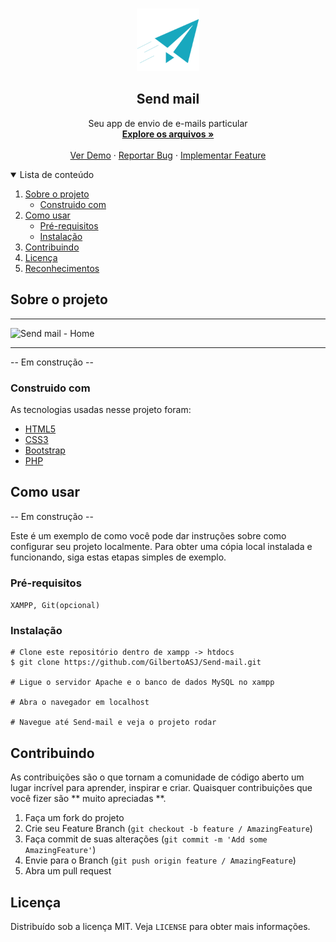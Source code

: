 <!-- PROJECT LOGO -->
<br />
<p align="center">
  <a href="https://github.com/GilbertoASJ/Send-mail/">
    <img 
      src="./assets/logo.png" 
      alt="Logo Send mail"
      width="100"
      height="100" 
    >
  </a>

  <h2 align="center">Send mail</h2>

  <p align="center">
    Seu app de envio de e-mails particular
    <br />
    <a href="https://github.com/GilbertoASJ/Send-mail/"><strong>Explore os arquivos »</strong></a>
    <br />
    <br />
    <a href="https://github.com/GilbertoASJ/Send-mail/">Ver Demo</a>
    ·
    <a href="https://github.com/GilbertoASJ/Send-mail/issues">Reportar Bug</a>
    ·
    <a href="https://github.com/GilbertoASJ/Send-mail/issues">Implementar Feature</a>
  </p>
</p>

<!-- TABLE OF CONTENTS -->
<details open="open">
  <summary>Lista de conteúdo</summary>
  <ol>
    <li>
      <a href="#Sobre-o-projeto">Sobre o projeto</a>
      <ul>
        <li><a href="#Construido-com">Construido com</a></li>
      </ul>
    </li>
    <li>
      <a href="#Como-usar">Como usar</a>
      <ul>
        <li><a href="#Pré-requisitos">Pré-requisitos</a></li>
        <li><a href="#Instalação">Instalação</a></li>
      </ul>
    </li>
    <li><a href="#Contribuindo">Contribuindo</a></li>
    <li><a href="#Licença">Licença</a></li>
    <li><a href="#Reconhecimentos">Reconhecimentos</a></li>
  </ol>
</details>

<!-- ABOUT THE PROJECT -->
## Sobre o projeto

<hr>
<img src="https://user-images.githubusercontent.com/56325350/121954056-b1ce1a80-cd34-11eb-83db-492bcc8d4434.png" alt="Send mail - Home">

<hr>

-- Em construção --

### Construido com

As tecnologias usadas nesse projeto foram:
* [HTML5](https://developer.mozilla.org/pt-BR/docs/Web/Guide/HTML/HTML5)
* [CSS3](https://developer.mozilla.org/pt-BR/docs/Web/CSS)
* [Bootstrap](https://getbootstrap.com/)
* [PHP](https://www.php.net/)

<!-- GETTING STARTED -->
## Como usar

-- Em construção --

Este é um exemplo de como você pode dar instruções sobre como configurar seu projeto localmente. Para obter uma cópia local instalada e funcionando, siga estas etapas simples de exemplo.

### Pré-requisitos

``` XAMPP, Git(opcional) ```

### Instalação

```
# Clone este repositório dentro de xampp -> htdocs
$ git clone https://github.com/GilbertoASJ/Send-mail.git

# Ligue o servidor Apache e o banco de dados MySQL no xampp

# Abra o navegador em localhost

# Navegue até Send-mail e veja o projeto rodar
```


<!-- CONTRIBUTING -->
## Contribuindo

As contribuições são o que tornam a comunidade de código aberto um lugar incrível para aprender, inspirar e criar. Quaisquer contribuições que você fizer são ** muito apreciadas **.

1. Faça um fork do projeto
2. Crie seu Feature Branch (`git checkout -b feature / AmazingFeature`)
3. Faça commit de suas alterações (`git commit -m 'Add some AmazingFeature'`)
4. Envie para o Branch (`git push origin feature / AmazingFeature`)
5. Abra um pull request


<!-- LICENSE -->
## Licença

Distribuído sob a licença MIT. Veja `LICENSE` para obter mais informações.
